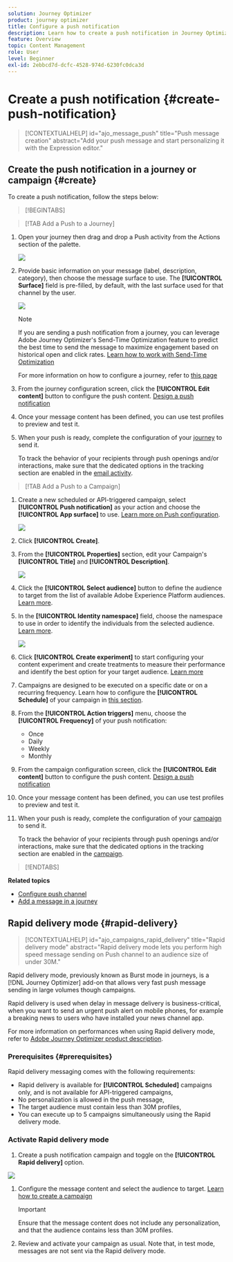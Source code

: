 ```yaml
---
solution: Journey Optimizer
product: journey optimizer
title: Configure a push notification
description: Learn how to create a push notification in Journey Optimizer
feature: Overview
topic: Content Management
role: User
level: Beginner
exl-id: 2ebbcd7d-dcfc-4528-974d-6230fc0dca3d
---
```

# Create a push notification {#create-push-notification}

>[!CONTEXTUALHELP]
>id="ajo_message_push"
>title="Push message creation"
>abstract="Add your push message and start personalizing it with the Expression editor."

## Create the push notification in a journey or campaign {#create}

To create a push notification, follow the steps below:

>[!BEGINTABS]

>[!TAB Add a Push to a Journey]

1. Open your journey then drag and drop a Push activity from the Actions section of the palette.

    ![](assets/push_create_1.png)

1. Provide basic information on your message (label, description, category), then choose the message surface to use. The **[!UICONTROL Surface]** field is pre-filled, by default, with the last surface used for that channel by the user.

    ![](assets/push_create_2.png)

    >[!NOTE]
    >
    >If you are sending a push notification from a journey, you can leverage Adobe Journey Optimizer's Send-Time Optimization feature to predict the best time to send the message to maximize engagement based on historical open and click rates. [Learn how to work with Send-Time Optimization](../building-journeys/journeys-message.md#send-time-optimization)  

    For more information on how to configure a journey, refer to [this page](../building-journeys/journey-gs.md)

1. From the journey configuration screen, click the **[!UICONTROL Edit content]** button to configure the push content. [Design a push notification](design-push.md)

1. Once your message content has been defined, you can use test profiles to preview and test it. 

1. When your push is ready, complete the configuration of your [journey](../building-journeys/journey-gs.md) to send it.

    To track the behavior of your recipients through push openings and/or interactions, make sure that the dedicated options in the tracking section are enabled in the [email activity](../building-journeys/journeys-message.md).

>[!TAB Add a Push to a Campaign]

1. Create a new scheduled or API-triggered campaign, select **[!UICONTROL Push notification]** as your action and choose the **[!UICONTROL App surface]** to use. [Learn more on Push configuration](push-configuration.md).

    ![](assets/push_create_3.png)

1. Click **[!UICONTROL Create]**.

1. From the **[!UICONTROL Properties]** section, edit your Campaign's **[!UICONTROL Title]** and **[!UICONTROL Description]**.

    ![](assets/push_create_4.png)

1. Click the **[!UICONTROL Select audience]** button to define the audience to target from the list of available Adobe Experience Platform audiences. [Learn more](../audience/about-audiences.md).

1. In the **[!UICONTROL Identity namespace]** field, choose the namespace to use in order to identify the individuals from the selected audience. [Learn more](../event/about-creating.md#select-the-namespace).

    ![](assets/push_create_5.png)

1. Click **[!UICONTROL Create experiment]** to start configuring your content experiment and create treatments to measure their performance and identify the best option for your target audience. [Learn more](../campaigns/content-experiment.md)

1. Campaigns are designed to be executed on a specific date or on a recurring frequency. Learn how to configure the **[!UICONTROL Schedule]** of your campaign in [this section](../campaigns/create-campaign.md#schedule). 

1. From the **[!UICONTROL Action triggers]** menu, choose the **[!UICONTROL Frequency]** of your push notification:

    * Once
    * Daily
    * Weekly
    * Monthly

1. From the campaign configuration screen, click the **[!UICONTROL Edit content]** button to configure the push content. [Design a push notification](design-push.md)

1. Once your message content has been defined, you can use test profiles to preview and test it. 

1. When your push is ready, complete the configuration of your [campaign](../campaigns/create-campaign.md) to send it.

    To track the behavior of your recipients through push openings and/or interactions, make sure that the dedicated options in the tracking section are enabled in the [campaign](../campaigns/create-campaign.md).

>[!ENDTABS]

**Related topics**

* [Configure push channel](push-gs.md)
* [Add a message in a journey](../building-journeys/journeys-message.md)

## Rapid delivery mode {#rapid-delivery}

>[!CONTEXTUALHELP]
>id="ajo_campaigns_rapid_delivery"
>title="Rapid delivery mode"
>abstract="Rapid delivery mode lets you perform high speed message sending on Push channel to an audience size of under 30M."

Rapid delivery mode, previously known as Burst mode in journeys, is a [!DNL Journey Optimizer] add-on that allows very fast push message sending in large volumes though campaigns.

Rapid delivery is used when delay in message delivery is business-critical, when you want to send an urgent push alert on mobile phones, for example a breaking news to users who have installed your news channel app.

For more information on performances when using Rapid delivery mode, refer to [Adobe Journey Optimizer product description](https://helpx.adobe.com/legal/product-descriptions/adobe-journey-optimizer.html).

### Prerequisites {#prerequisites}

Rapid delivery messaging comes with the following requirements:

* Rapid delivery is available for **[!UICONTROL Scheduled]** campaigns only, and is not available for API-triggered campaigns,
* No personalization is allowed in the push message,
* The target audience must contain less than 30M profiles,
* You can execute up to 5 campaigns simultaneously using the Rapid delivery mode.

### Activate Rapid delivery mode

1. Create a push notification campaign and toggle on the **[!UICONTROL Rapid delivery]** option.

![](assets/create-campaign-burst.png)

1. Configure the message content and select the audience to target. [Learn how to create a campaign](#create)
    
    >[!IMPORTANT]
    >
    >Ensure that the message content does not include any personalization, and that the audience contains less than 30M profiles.

1. Review and activate your campaign as usual. Note that, in test mode, messages are not sent via the Rapid delivery mode.